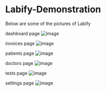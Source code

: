 # Labify-Demonstration
Below are some of the pictures of Labify



dashboard page
![image](https://github.com/AkshatGupta01/Labify-Demonstration/assets/99203630/e1787808-90f4-4da0-b549-bda23047c9b0)

invoices page
![image](https://github.com/AkshatGupta01/Labify-Demonstration/assets/99203630/e6692203-9dea-4e41-b09f-71300ec3c27a)

patients page
![image](https://github.com/AkshatGupta01/Labify-Demonstration/assets/99203630/00425280-c0aa-4461-a6a9-3292ddddc6cd)

doctors page
![image](https://github.com/AkshatGupta01/Labify-Demonstration/assets/99203630/756bd144-5f05-4935-9b19-c1a26fb26f95)

tests page
![image](https://github.com/AkshatGupta01/Labify-Demonstration/assets/99203630/c878d26c-0e48-48f9-bdef-31f824010424)

settings page
![image](https://github.com/AkshatGupta01/Labify-Demonstration/assets/99203630/ac76a1c8-88d6-4d46-9985-f0570e019828)
